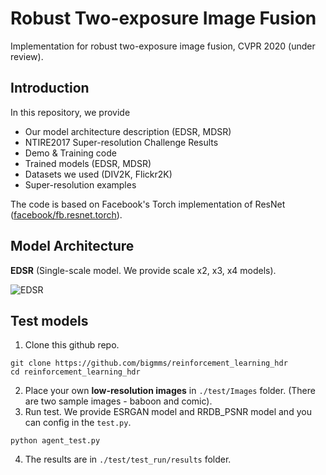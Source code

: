 # Robust Two-exposure Image Fusion
Implementation for robust two-exposure image fusion, CVPR 2020 (under review).

## Introduction
In this repository, we provide
* Our model architecture description (EDSR, MDSR)
* NTIRE2017 Super-resolution Challenge Results
* Demo & Training code
* Trained models (EDSR, MDSR) 
* Datasets we used (DIV2K, Flickr2K)
* Super-resolution examples

The code is based on Facebook's Torch implementation of ResNet ([facebook/fb.resnet.torch](https://github.com/facebook/fb.resnet.torch)). <br>

## Model Architecture
**EDSR** (Single-scale model. We provide scale x2, x3, x4 models).

![EDSR](/figs/EDSR.png)

## Test models
1. Clone this github repo. 
```
git clone https://github.com/bigmms/reinforcement_learning_hdr
cd reinforcement_learning_hdr
```
2. Place your own **low-resolution images** in `./test/Images` folder. (There are two sample images - baboon and comic).
3. Run test. We provide ESRGAN model and RRDB_PSNR model and you can config in the `test.py`.
```
python agent_test.py
```
4. The results are in `./test/test_run/results` folder.
